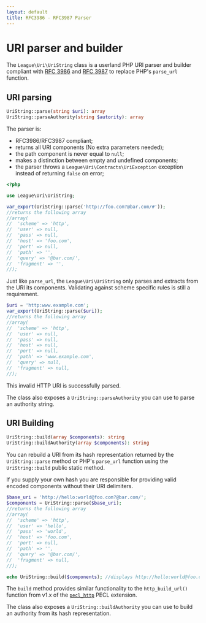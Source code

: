 ```yaml
---
layout: default
title: RFC3986 - RFC3987 Parser
---
```


URI parser and builder
=======

The `League\Uri\UriString` class is a userland PHP URI parser and builder compliant with [RFC 3986](http://tools.ietf.org/html/rfc3986) and [RFC 3987](http://tools.ietf.org/html/rfc3987) to replace PHP's `parse_url` function.

## URI parsing

~~~php
UriString::parse(string $uri): array
UriString::parseAuthority(string $autority): array
~~~

The parser is:

- RFC3986/RFC3987 compliant;
- returns all URI components (No extra parameters needed);
- the path component is never equal to `null`;
- makes a distinction between empty and undefined components;
- the parser throws a `League\Uri\Contracts\UriException` exception instead of returning `false` on error;

~~~php
<?php

use League\Uri\UriString;

var_export(UriString::parse('http://foo.com?@bar.com/#'));
//returns the following array
//array(
//  'scheme' => 'http',
//  'user' => null,
//  'pass' => null,
//  'host' => 'foo.com',
//  'port' => null,
//  'path' => '',
//  'query' => '@bar.com/',
//  'fragment' => '',
//);
~~~

<p class="message-warning">Just like <code>parse_url</code>, the <code>League\Uri\UriString</code> only
parses and extracts from the URI its components. Validating against scheme specific rules is still a requirement.</p>

~~~php
$uri = 'http:www.example.com';
var_export(UriString::parse($uri));
//returns the following array
//array(
//  'scheme' => 'http',
//  'user' => null,
//  'pass' => null,
//  'host' => null,
//  'port' => null,
//  'path' => 'www.example.com',
//  'query' => null,
//  'fragment' => null,
//);
~~~

<p class="message-warning">This invalid HTTP URI is successfully parsed.</p>
<p class="message-notice">The class also exposes a <code>UriString::parseAuthority</code> you can use to parse an authority string.</p>

## URI Building

~~~php
UriString::build(array $components): string
UriString::buildAuthority(array $components): string
~~~

You can rebuild a URI from its hash representation returned by the `UriString::parse` method or PHP's `parse_url` function using the `UriString::build` public static method.  

<p class="message-notice">If you supply your own hash you are responsible for providing valid encoded components without their URI delimiters.</p>

~~~php
$base_uri = 'http://hello:world@foo.com?@bar.com/';
$components = UriString::parse($base_uri);
//returns the following array
//array(
//  'scheme' => 'http',
//  'user' => 'hello',
//  'pass' => 'world',
//  'host' => 'foo.com',
//  'port' => null,
//  'path' => '',
//  'query' => '@bar.com/',
//  'fragment' => null,
//);

echo UriString::build($components); //displays http://hello:world@foo.com?@bar.com/
~~~

The `build` method provides similar functionality to the `http_build_url()` function from v1.x of the [`pecl_http`](https://pecl.php.net/package/pecl_http) PECL extension.

<p class="message-notice">The class also exposes a <code>UriString::buildAuthority</code> you can use to build an authority from its hash representation.</p>
